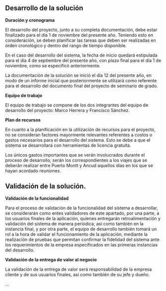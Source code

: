 Desarrollo de la solución
---------------
**Duración y cronograma**

El desarrollo del proyecto, junto a su completa documentación, debe estar finalizado para el día 1 de noviembre del presente año. Teniendo esto en consideración, se deben planificar las tareas que deben ser realizadas en órden cronológico y dentro del rango de tiempo disponible.

En el caso del desarrollo del sistema, la fecha de inicio quedará estipulada para el día 4 de septiembre del presente año, con plazo final para el día 1 de noviembre, como se especificó anteriormente.

La documentación de la solución se inició el día 12 del presente año, en modo de un informe inicial que posteriormente se utilizará como referente para el desarrollo del documento final del proyecto de seminario de grado.

**Equipo de trabajo**

El equipo de trabajo se compone de los dos integrantes del equipo de desarrollo del proyecto: Marco Herrera y Francisco Sánchez.


**Plan de recursos**

En cuanto a la planificación en la utilización de recursos para el proyecto, no se consideran factores mayormente relevantes referentes a costos o gastos necesarios para el desarrollo del sistema. Esto se debe a que el sistema se desarrollará con herramientas de licencia gratuita.

Los únicos gastos importantes que se verán involucrados durante el proceso de desarrollo, serán los correspondientes a los viajes que se deberán realizar entre Puerto Montt y Ancud aquellos días en los que se hayan acordado reuniones.


Validación de la solución.
----------------

**Validación de la funcionalidad**

Para el proceso de validación de la funcionalidad del sistema a desarrollar, se considerarán como entes validadores de este apartado, por una parte, a los usuarios finales de la aplicación, quienes entregarán retroalimentación y validación del sistema de manera periódica, así como también en la instancia final, y por otra parte, el equipo de desarrollo también tomará un rol a la hora de validar el funcionamiento de la aplicación, mediante la realización de pruebas que permitan confirmar la fidelidad del sistema ante los requerimientos de la empresa especificados en las primeras instancias del desarrollo.

**Validación de la entrega de valor al negocio**

La validación de la entrega de valor será responsabilidad de la empresa cliente y de sus usuarios finales, así como también de su jefe y dueño.

...


